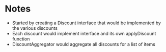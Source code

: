 # Notes

* Started by creating a Discount interface that would be implemented by the various discounts
* Each discount would implement interface and its own applyDiscount function
* DiscountAggregator would aggregate all discounts for a list of items 
